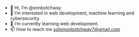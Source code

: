 - 👋 Hi, I’m @snnbotchway
- 👀 I’m interested in web development, machine learning and cybersecurity.
- 🌱 I’m currently learning web development.
- 📫 How to reach me solomonbotchway7@gmail.com

<!---
snnbotchway/snnbotchway is a ✨ special ✨ repository because its `README.md` (this file) appears on your GitHub profile.
You can click the Preview link to take a look at your changes.
--->
